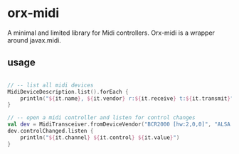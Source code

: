 # orx-midi

A minimal and limited library for Midi controllers. Orx-midi is a wrapper around javax.midi.

## usage

```kotlin

// -- list all midi devices
MidiDeviceDescription.list().forEach {
    println("${it.name}, ${it.vendor} r:${it.receive} t:${it.transmit}")
}

// -- open a midi controller and listen for control changes
val dev = MidiTransceiver.fromDeviceVendor("BCR2000 [hw:2,0,0]", "ALSA (http://www.alsa-project.org)")
dev.controlChanged.listen {
    println("${it.channel} ${it.control} ${it.value}")
}
```